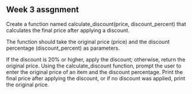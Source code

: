 ## Week 3 assgnment

Create a function named calculate_discount(price, discount_percent) that calculates the final price after applying a discount. 

The function should take the original price (price) and the discount percentage (discount_percent) as parameters. 

If the discount is 20% or higher, apply the discount; otherwise, return the original price.
Using the calculate_discount function, prompt the user to enter the original price of an item and the discount percentage. 
Print the final price after applying the discount, or if no discount was applied, print the original price.
